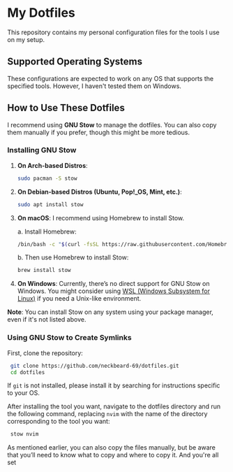  # My Dotfiles

 This repository contains my personal configuration files for the tools I use on my setup.

## Supported Operating Systems

These configurations are expected to work on any OS that supports the specified tools. However, I haven't tested them on Windows.

## How to Use These Dotfiles

I recommend using **GNU Stow** to manage the dotfiles. You can also copy them manually if you prefer, though this might be more tedious.

### Installing GNU Stow

1. **On Arch-based Distros**:
    ```bash
    sudo pacman -S stow
    ```

2. **On Debian-based Distros (Ubuntu, Pop!_OS, Mint, etc.)**:
    ```bash
    sudo apt install stow
    ```

3. **On macOS**:
   I recommend using Homebrew to install Stow.

    a. Install Homebrew:
    ```bash
    /bin/bash -c "$(curl -fsSL https://raw.githubusercontent.com/Homebrew/install/HEAD/install.sh)"
    ```

   b. Then use Homebrew to install Stow:
   ```bash
   brew install stow
   ```

4. **On Windows**:
    Currently, there’s no direct support for GNU Stow on Windows. You might consider using [WSL (Windows Subsystem for Linux)](https://docs.microsoft.com/en-us/windows/wsl/) if you need a Unix-like environment.

**Note**: You can install Stow on any system using your package manager, even if it's not listed above.

### Using GNU Stow to Create Symlinks

First, clone the repository:

```bash
 git clone https://github.com/neckbeard-69/dotfiles.git
 cd dotfiles
 ```

If `git` is not installed, please install it by searching for instructions specific to your OS.

After installing the tool you want, navigate to the dotfiles directory and run the following command, replacing `nvim` with the name of the directory corresponding to the tool you want:

```bash
 stow nvim
 ```

As mentioned earlier, you can also copy the files manually, but be aware that you’ll need to know what to copy and where to copy it.
And you're all set
